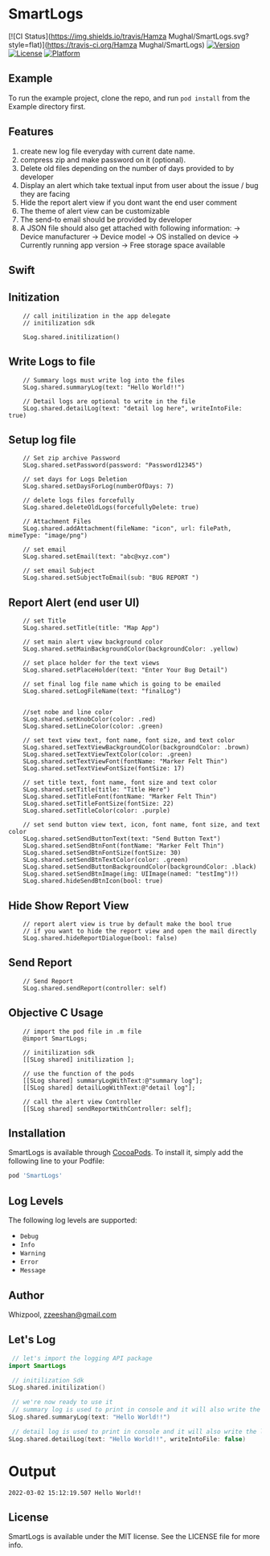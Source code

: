 # SmartLogs

[![CI Status](https://img.shields.io/travis/Hamza Mughal/SmartLogs.svg?style=flat)](https://travis-ci.org/Hamza Mughal/SmartLogs)
[![Version](https://img.shields.io/cocoapods/v/SmartLogs.svg?style=flat)](https://cocoapods.org/pods/SmartLogs)
[![License](https://img.shields.io/cocoapods/l/SmartLogs.svg?style=flat)](https://cocoapods.org/pods/SmartLogs)
[![Platform](https://img.shields.io/cocoapods/p/SmartLogs.svg?style=flat)](https://cocoapods.org/pods/SmartLogs)

## Example

To run the example project, clone the repo, and run `pod install` from the Example directory first.

## Features

 1) create new log file everyday with current date name.
 2) compress zip and make password on it (optional).
 3) Delete old files depending on the number of days provided to by developer
 4) Display an alert which take textual input from user about the issue / bug they are facing
 5) Hide the report alert view if you dont want the end user comment
 6) The theme of alert view can be customizable
 7) The send-to email should be provided by developer
 8) A JSON file should also get attached with following information:
        -> Device manufacturer
        -> Device model
        -> OS installed on device
        -> Currently running app version
        -> Free storage space available

## Swift
## Initization 

        // call initilization in the app delegate 
        // initilization sdk
        
        SLog.shared.initilization()
        
        
## Write Logs to file 

        // Summary logs must write log into the files 
        SLog.shared.summaryLog(text: "Hello World!!")
        
        // Detail logs are optional to write in the file
        SLog.shared.detailLog(text: "detail log here", writeIntoFile: true)


## Setup log file
        
        // Set zip archive Password
        SLog.shared.setPassword(password: "Password12345")
        
        // set days for Logs Deletion
        SLog.shared.setDaysForLog(numberOfDays: 7)
        
        // delete logs files forcefully
        SLog.shared.deleteOldLogs(forcefullyDelete: true)
        
        // Attachment Files     
        SLog.shared.addAttachment(fileName: "icon", url: filePath, mimeType: "image/png")
        
        // set email
        SLog.shared.setEmail(text: "abc@xyz.com")
        
        // set email Subject
        SLog.shared.setSubjectToEmail(sub: "BUG REPORT ")
        

## Report Alert (end user UI)
        
        // set Title
        SLog.shared.setTitle(title: "Map App")
        
        // set main alert view background color
        SLog.shared.setMainBackgroundColor(backgroundColor: .yellow)
        
        // set place holder for the text views
        SLog.shared.setPlaceHolder(text: "Enter Your Bug Detail")
        
        // set final log file name which is going to be emailed
        SLog.shared.setLogFileName(text: "finalLog")
        
        
        //set nobe and line color
        SLog.shared.setKnobColor(color: .red)
        SLog.shared.setLineColor(color: .green)
                
        // set text view text, font name, font size, and text color
        SLog.shared.setTextViewBackgroundColor(backgroundColor: .brown)
        SLog.shared.setTextViewTextColor(color: .green)
        SLog.shared.setTextViewFont(fontName: "Marker Felt Thin")
        SLog.shared.setTextViewFontSize(fontSize: 17)
        
        // set title text, font name, font size and text color
        SLog.shared.setTitle(title: "Title Here")
        SLog.shared.setTitleFont(fontName: "Marker Felt Thin")
        SLog.shared.setTitleFontSize(fontSize: 22)
        SLog.shared.setTitleColor(color: .purple)

        // set send button view text, icon, font name, font size, and text color
        SLog.shared.setSendButtonText(text: "Send Button Text")
        SLog.shared.setSendBtnFont(fontName: "Marker Felt Thin")
        SLog.shared.setSendBtnFontSize(fontSize: 30)
        SLog.shared.setSendBtnTextColor(color: .green)
        SLog.shared.setSendButtonBackgroundColor(backgroundColor: .black)
        SLog.shared.setSendBtnImage(img: UIImage(named: "testImg")!)
        SLog.shared.hideSendBtnIcon(bool: true)

## Hide Show Report View

        // report alert view is true by default make the bool true 
        // if you want to hide the report view and open the mail directly 
        SLog.shared.hideReportDialogue(bool: false)
        
## Send Report

        // Send Report
        SLog.shared.sendReport(controller: self)
        
        
## Objective C Usage

        // import the pod file in .m file
        @import SmartLogs;
        
        // initilization sdk
        [[SLog shared] initilization ];

        // use the function of the pods
        [[SLog shared] summaryLogWithText:@"summary log"];
        [[SLog shared] detailLogWithText:@"detail log"];

        // call the alert view Controller
        [[SLog shared] sendReportWithController: self];
        

## Installation

SmartLogs is available through [CocoaPods](https://cocoapods.org). To install
it, simply add the following line to your Podfile:

```ruby
pod 'SmartLogs'
```

## Log Levels

The following log levels are supported:

 - `Debug`
 - `Info`
 - `Warning`
 - `Error`
 - `Message`

## Author

Whizpool, zzeeshan@gmail.com

 ## Let's Log

```swift
 // let's import the logging API package
import SmartLogs

 // initilization Sdk
SLog.shared.initilization()

 // we're now ready to use it
 // summary log is used to print in console and it will also write the log into file 
SLog.shared.summaryLog(text: "Hello World!!")

 // detail log is used to print in console and it will also write the log into file (optional)
SLog.shared.detailLog(text: "Hello World!!", writeIntoFile: false)
```

# Output

```
2022-03-02 15:12:19.507 Hello World!!

```

## License

SmartLogs is available under the MIT license. See the LICENSE file for more info.
